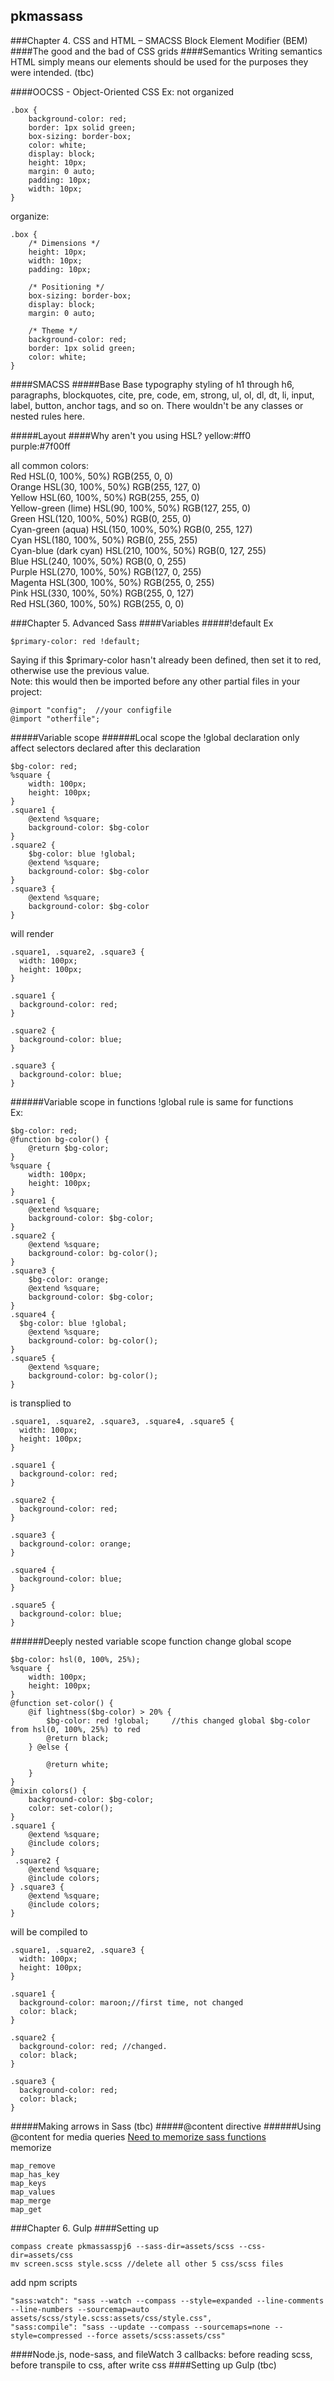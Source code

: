 ## pkmassass

###Chapter 4. CSS and HTML – SMACSS
Block Element Modifier (BEM)  
####The good and the bad of CSS grids
####Semantics
Writing semantics HTML simply means our elements should be used for the purposes they were intended. 
(tbc)


####OOCSS - Object-Oriented CSS
Ex: not organized
```
.box { 
    background-color: red; 
    border: 1px solid green; 
    box-sizing: border-box; 
    color: white; 
    display: block; 
    height: 10px; 
    margin: 0 auto; 
    padding: 10px; 
    width: 10px; 
} 
```

organize:
```
.box { 
    /* Dimensions */ 
    height: 10px; 
    width: 10px; 
    padding: 10px; 
 
    /* Positioning */ 
    box-sizing: border-box; 
    display: block; 
    margin: 0 auto; 
 
    /* Theme */ 
    background-color: red; 
    border: 1px solid green; 
    color: white; 
} 
```
####SMACSS
#####Base
Base typography styling of h1 through h6, paragraphs, blockquotes, cite, pre, code, em, strong, ul, ol, dl, dt, li, input, label, button, anchor tags, and so on. There wouldn't be any classes or nested rules here.  

#####Layout
####Why aren't you using HSL?
yellow:#ff0  
purple:#7f00ff  

all common colors:  
Red  HSL(0, 100%, 50%)  RGB(255, 0, 0)  
Orange  HSL(30, 100%, 50%)  RGB(255, 127, 0)  
Yellow  HSL(60, 100%, 50%)  RGB(255, 255, 0)  
Yellow-green (lime)  HSL(90, 100%, 50%)  RGB(127, 255, 0)  
Green  HSL(120, 100%, 50%)  RGB(0, 255, 0)  
Cyan-green (aqua)  HSL(150, 100%, 50%)  RGB(0, 255, 127)  
Cyan  HSL(180, 100%, 50%)  RGB(0, 255, 255)  
Cyan-blue (dark cyan)  HSL(210, 100%, 50%)  RGB(0, 127, 255)  
Blue  HSL(240, 100%, 50%)  RGB(0, 0, 255)  
Purple  HSL(270, 100%, 50%)  RGB(127, 0, 255)  
Magenta  HSL(300, 100%, 50%)  RGB(255, 0, 255)  
Pink  HSL(330, 100%, 50%)  RGB(255, 0, 127)  
Red  HSL(360, 100%, 50%)  RGB(255, 0, 0)  


###Chapter 5. Advanced Sass
####Variables
#####!default
Ex
```
$primary-color: red !default; 
```
Saying if this $primary-color hasn't already been defined, then set it to red, otherwise use the previous value.  
Note: this would then be imported before any other partial files in your project:  
```
@import "config";  //your configfile
@import "otherfile"; 
```
#####Variable scope
######Local scope
the !global declaration only affect selectors declared after this declaration
```
$bg-color: red; 
%square { 
    width: 100px; 
    height: 100px;
} 
.square1 { 
    @extend %square; 
    background-color: $bg-color 
} 
.square2 { 
    $bg-color: blue !global; 
    @extend %square; 
    background-color: $bg-color 
} 
.square3 { 
    @extend %square; 
    background-color: $bg-color 
} 
```
will render
```
.square1, .square2, .square3 {
  width: 100px;
  height: 100px;
}

.square1 {
  background-color: red;
}

.square2 {
  background-color: blue;
}

.square3 {
  background-color: blue;
}
```
######Variable scope in functions
!global rule is same for functions  
Ex:
```
$bg-color: red; 
@function bg-color() { 
    @return $bg-color; 
} 
%square { 
    width: 100px; 
    height: 100px; 
} 
.square1 { 
    @extend %square; 
    background-color: $bg-color; 
}
.square2 { 
    @extend %square; 
    background-color: bg-color(); 
} 
.square3 { 
    $bg-color: orange; 
    @extend %square; 
    background-color: $bg-color; 
} 
.square4 { 
  $bg-color: blue !global; 
    @extend %square; 
    background-color: bg-color(); 
} 
.square5 { 
    @extend %square; 
    background-color: bg-color(); 
} 
```
is transplied to
```
.square1, .square2, .square3, .square4, .square5 {
  width: 100px;
  height: 100px;
}

.square1 {
  background-color: red;
}

.square2 {
  background-color: red;
}

.square3 {
  background-color: orange;
}

.square4 {
  background-color: blue;
}

.square5 {
  background-color: blue;
}
```
######Deeply nested variable scope
function change global scope
```
$bg-color: hsl(0, 100%, 25%); 
%square { 
    width: 100px; 
    height: 100px; 
} 
@function set-color() { 
    @if lightness($bg-color) > 20% { 
        $bg-color: red !global;     //this changed global $bg-color from hsl(0, 100%, 25%) to red
        @return black; 
    } @else { 
 
        @return white; 
    } 
} 
@mixin colors() { 
    background-color: $bg-color; 
    color: set-color(); 
} 
.square1 { 
    @extend %square; 
    @include colors; 
} 
 .square2 { 
    @extend %square; 
    @include colors; 
} .square3 { 
    @extend %square; 
    @include colors; 
} 
```
will be compiled to
```
.square1, .square2, .square3 {
  width: 100px;
  height: 100px;
}

.square1 {
  background-color: maroon;//first time, not changed
  color: black;
}

.square2 {
  background-color: red; //changed.
  color: black;
}

.square3 {
  background-color: red;
  color: black;
}
```
#####Making arrows in Sass
(tbc)
#####@content directive
######Using @content for media queries
[Need to memorize sass functions](http://sass-lang.com/documentation/Sass/Script/Functions.html#map_get-instance_method)  
memorize
```
map_remove
map_has_key
map_keys
map_values
map_merge
map_get
```
###Chapter 6. Gulp
####Setting up
```
compass create pkmassasspj6 --sass-dir=assets/scss --css-dir=assets/css
mv screen.scss style.scss //delete all other 5 css/scss files 
```
add npm scripts
```
"sass:watch": "sass --watch --compass --style=expanded --line-comments --line-numbers --sourcemap=auto assets/scss/style.scss:assets/css/style.css", 
"sass:compile": "sass --update --compass --sourcemaps=none --style=compressed --force assets/scss:assets/css" 
```
####Node.js, node-sass, and fileWatch
3 callbacks: before reading scss, before transpile to css, after write css
####Setting up Gulp
(tbc)
